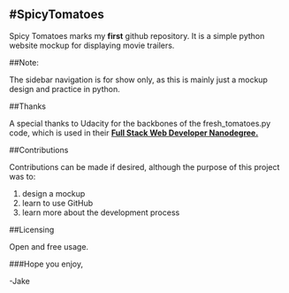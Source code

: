 #SpicyTomatoes
------------------------------------------------------------------------------
Spicy Tomatoes marks my **first** github repository. 
It is a simple python website mockup for displaying movie trailers.

##Note:

The sidebar navigation is for show only, as this is mainly just a mockup design and practice in python.

##Thanks

A special thanks to Udacity for the backbones of the fresh_tomatoes.py code,
which is used in their [**Full Stack Web Developer Nanodegree.**](https://www.udacity.com/course/full-stack-web-developer-nanodegree--nd004)

##Contributions 

Contributions can be made if desired, although the purpose of this project was to:
  1. design a mockup
  2. learn to use GitHub
  3. learn more about the development process
  
##Licensing
  
Open and free usage.
  
###Hope you enjoy,
  
 -Jake
